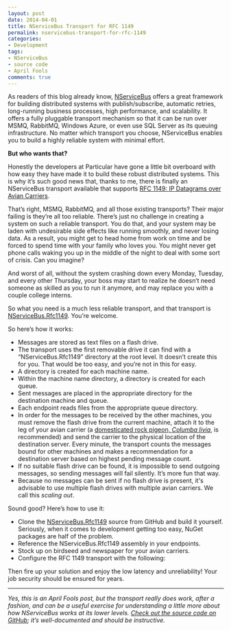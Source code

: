 ```yaml
---
layout: post
date: 2014-04-01
title: NServiceBus Transport for RFC 1149
permalink: nservicebus-transport-for-rfc-1149
categories:
- Development
tags:
- NServiceBus
- source code
- April Fools
comments: true
---
```

As readers of this blog already know, [NServiceBus](http://particular.net/NServiceBus) offers a great framework for building distributed systems with publish/subscribe, automatic retries, long-running business processes, high performance, and scalability. It offers a fully pluggable transport mechanism so that it can be run over MSMQ, RabbitMQ, Windows Azure, or even use SQL Server as its queuing infrastructure. No matter which transport you choose, NServiceBus enables you to build a highly reliable system with minimal effort.

**But who wants that?**

Honestly the developers at Particular have gone a little bit overboard with how easy they have made it to build these robust distributed systems. This is why it’s such good news that, thanks to me, there is finally an NServiceBus transport available that supports [RFC 1149: IP Datagrams over Avian Carriers](http://tools.ietf.org/html/rfc1149).

That’s right, MSMQ, RabbitMQ, and all those existing transports? Their major failing is they’re all too reliable. There’s just no challenge in creating a system on such a reliable transport. You do that, and your system may be laden with undesirable side effects like running smoothly, and never losing data. As a result, you might get to head home from work on time and be forced to spend time with your family who loves you. You might never get phone calls waking you up in the middle of the night to deal with some sort of crisis. Can you imagine?

And worst of all, without the system crashing down every Monday, Tuesday, and every other Thursday, your boss may start to realize he doesn’t need someone as skilled as you to run it anymore, and may replace you with a couple college interns.

So what you need is a much less reliable transport, and that transport is [NServiceBus.Rfc1149](https://github.com/DavidBoike/NServiceBus.Rfc1149). You’re welcome.

<!-- more -->

So here’s how it works:

-   Messages are stored as text files on a flash drive.
-   The transport uses the first removable drive it can find with a “NServiceBus.Rfc1149” directory at the root level. It doesn’t create this for you. That would be too easy, and you’re not in this for easy.
-   A directory is created for each machine name.
-   Within the machine name directory, a directory is created for each queue.
-   Sent messages are placed in the appropriate directory for the destination machine and queue.
-   Each endpoint reads files from the appropriate queue directory.
-   In order for the messages to be received by the other machines, you must remove the flash drive from the current machine, attach it to the leg of your avian carrier (a [domesticated rock pigeon, *Columba livia*](http://en.wikipedia.org/wiki/Rock_pigeon), is recommended) and send the carrier to the physical location of the destination server. Every minute, the transport counts the messages bound for other machines and makes a recommendation for a destination server based on highest pending message count.
-   If no suitable flash drive can be found, it is impossible to send outgoing messages, so sending messages will fail silently. It’s more fun that way.
-   Because no messages can be sent if no flash drive is present, it's advisable to use multiple flash drives with multiple avian carriers. We call this *scaling out*.

 Sound good? Here’s how to use it:

-   Clone the [NServiceBus.Rfc1149](https://github.com/DavidBoike/NServiceBus.Rfc1149) source from GitHub and build it yourself. Seriously, when it comes to development getting too easy, NuGet packages are half of the problem.
-   Reference the NServiceBus.Rfc1149 assembly in your endpoints.
-   Stock up on birdseed and newspaper for your avian carriers.
-   Configure the RFC 1149 transport with the following:

 <script src="https://gist.github.com/9879119.js"></script>

Then fire up your solution and enjoy the low latency and unreliability! Your job security should be ensured for years.

* * * * *

*Yes, this is an April Fools post, but the transport really does work, after a fashion, and can be a useful exercise for understanding a little more about how NServiceBus works at its lower levels. [Check out the source code on GitHub](https://github.com/DavidBoike/NServiceBus.Rfc1149); it’s well-documented and should be instructive.*
